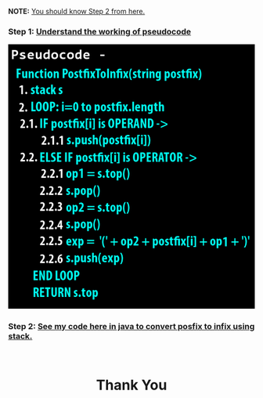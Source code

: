 **NOTE:** [You should know Step 2 from here.](https://github.com/heyimvikash/DataStructures-And-Algorithms/blob/d5fd915d44e0acad864982849613b9f9085ab9a5/02.%20Stack/Infix%20Prefix%20Postfix/01.%20Infix%20to%20Postfix/Resources.md)

### **Step 1:** [Understand the working of pseudocode](https://youtu.be/OKdMY9oYkTg)

![](./pseudocode.png)

### **Step 2:** [See my code here in java to convert posfix to infix using stack.](https://github.com/heyimvikash/DataStructures-And-Algorithms/blob/406dda948ae6d4e8677d001bb3f168c336c2d2e8/02.%20Stack/Infix%20Prefix%20Postfix/03.%20Postfix%20to%20Infix/PostfixInfix.java)

<br>
<h1 align="Center">Thank You</h1>
